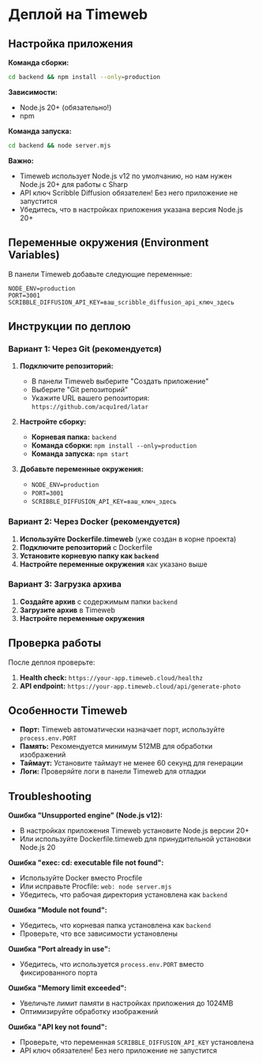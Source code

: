 # Деплой на Timeweb

## Настройка приложения

**Команда сборки:**
```bash
cd backend && npm install --only=production
```

**Зависимости:**
- Node.js 20+ (обязательно!)
- npm

**Команда запуска:**
```bash
cd backend && node server.mjs
```

**Важно:** 
- Timeweb использует Node.js v12 по умолчанию, но нам нужен Node.js 20+ для работы с Sharp
- API ключ Scribble Diffusion обязателен! Без него приложение не запустится
- Убедитесь, что в настройках приложения указана версия Node.js 20+

## Переменные окружения (Environment Variables)

В панели Timeweb добавьте следующие переменные:

```env
NODE_ENV=production
PORT=3001
SCRIBBLE_DIFFUSION_API_KEY=ваш_scribble_diffusion_api_ключ_здесь
```

## Инструкции по деплою

### Вариант 1: Через Git (рекомендуется)

1. **Подключите репозиторий:**
   - В панели Timeweb выберите "Создать приложение"
   - Выберите "Git репозиторий"
   - Укажите URL вашего репозитория: `https://github.com/acqu1red/latar`

2. **Настройте сборку:**
   - **Корневая папка:** `backend`
   - **Команда сборки:** `npm install --only=production`
   - **Команда запуска:** `npm start`

3. **Добавьте переменные окружения:**
   - `NODE_ENV=production`
   - `PORT=3001`
   - `SCRIBBLE_DIFFUSION_API_KEY=ваш_ключ_здесь`

### Вариант 2: Через Docker (рекомендуется)

1. **Используйте Dockerfile.timeweb** (уже создан в корне проекта)
2. **Подключите репозиторий** с Dockerfile
3. **Установите корневую папку как `backend`**
4. **Настройте переменные окружения** как указано выше

### Вариант 3: Загрузка архива

1. **Создайте архив** с содержимым папки `backend`
2. **Загрузите архив** в Timeweb
3. **Настройте переменные окружения**

## Проверка работы

После деплоя проверьте:

1. **Health check:** `https://your-app.timeweb.cloud/healthz`
2. **API endpoint:** `https://your-app.timeweb.cloud/api/generate-photo`

## Особенности Timeweb

- **Порт:** Timeweb автоматически назначает порт, используйте `process.env.PORT`
- **Память:** Рекомендуется минимум 512MB для обработки изображений
- **Таймаут:** Установите таймаут не менее 60 секунд для генерации
- **Логи:** Проверяйте логи в панели Timeweb для отладки

## Troubleshooting

**Ошибка "Unsupported engine" (Node.js v12):**
- В настройках приложения Timeweb установите Node.js версии 20+
- Или используйте Dockerfile.timeweb для принудительной установки Node.js 20

**Ошибка "exec: cd: executable file not found":**
- Используйте Docker вместо Procfile
- Или исправьте Procfile: `web: node server.mjs`
- Убедитесь, что рабочая директория установлена как `backend`

**Ошибка "Module not found":**
- Убедитесь, что корневая папка установлена как `backend`
- Проверьте, что все зависимости установлены

**Ошибка "Port already in use":**
- Убедитесь, что используется `process.env.PORT` вместо фиксированного порта

**Ошибка "Memory limit exceeded":**
- Увеличьте лимит памяти в настройках приложения до 1024MB
- Оптимизируйте обработку изображений

**Ошибка "API key not found":**
- Проверьте, что переменная `SCRIBBLE_DIFFUSION_API_KEY` установлена
- API ключ обязателен! Без него приложение не запустится
